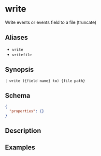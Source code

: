 # write

Write events or events field to a file (truncate)
## Aliases

* `write`
* `writefile`

## Synopsis

```shell
| write ({field name} to) {file path}
```

## Schema

```json
{
  "properties": {}
}
```

## Description

## Examples
